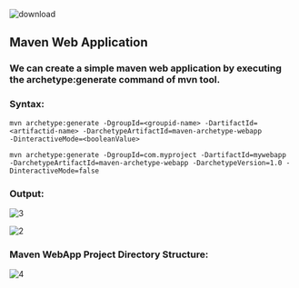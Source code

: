 ![download](https://github.com/sampathshivakumar/Maven-Web-Application/assets/119833411/54051019-0f32-464d-be7a-24a7993ffad5)
## Maven Web Application
### We can create a simple maven web application by executing the archetype:generate command of mvn tool.
### Syntax: 
```
mvn archetype:generate -DgroupId=<groupid-name> -DartifactId=<artifactid-name> -DarchetypeArtifactId=maven-archetype-webapp 
-DinteractiveMode=<booleanValue>  

```
```
mvn archetype:generate -DgroupId=com.myproject -DartifactId=mywebapp   
-DarchetypeArtifactId=maven-archetype-webapp -DarchetypeVersion=1.0 -DinteractiveMode=false

```
### Output:
![3](https://github.com/sampathshivakumar/Maven-Web-Application/assets/119833411/9a747c18-0988-4f4f-bce2-7ac675935249)

![2](https://github.com/sampathshivakumar/Maven-Web-Application/assets/119833411/c5f662e4-e8a8-4b44-8564-6ba7fa35da74)

### Maven WebApp Project Directory Structure:
![4](https://github.com/sampathshivakumar/Maven-Web-Application/assets/119833411/ac289e52-7339-4ee6-bf1f-333f83408fd6)


